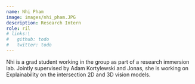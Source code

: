 ```yaml
---
name: Nhi Pham
image: images/nhi_pham.JPG
description: Research Intern
role: ril
# links:\
#   github: todo
#   twitter: todo
---
```


Nhi is a grad student working in the group as part of a research immersion lab. Jointly supervised by Adam Kortylewski and Jonas, she is working on Explainability on the intersection 2D and 3D vision models.